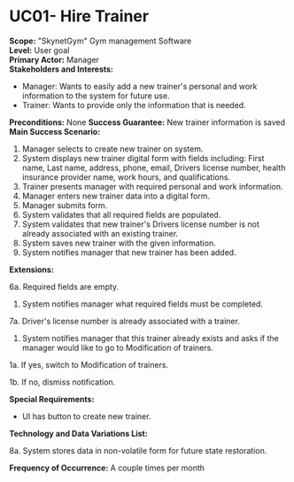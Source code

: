 UC01- Hire Trainer
=======================

**Scope:** "SkynetGym" Gym management Software  
**Level:** User goal  
**Primary Actor:** Manager  
**Stakeholders and Interests:**  

- Manager: Wants to easily add a new trainer's personal and work information to the system for future use.
- Trainer: Wants to provide only the information that is needed.  

**Preconditions:** None
**Success Guarantee:** New trainer information is saved  
**Main Success Scenario:**

1. Manager selects to create new trainer on system.
2. System displays new trainer digital form with fields including: First name, Last name, address, phone, email, Drivers license number, health insurance provider name, work hours, and qualifications.
3. Trainer presents manager with required personal and work information.
4. Manager enters new trainer data into a digital form.
5. Manager submits form.
6. System validates that all required fields are populated.
7. System validates that new trainer's Drivers license number is not already associated with an existing trainer.
8. System saves new trainer with the given information.
9. System notifies manager that new trainer has been added.

**Extensions:**

6a. Required fields are empty.

1. System notifies manager what required fields must be completed.

7a. Driver's license number is already associated with a trainer.

1. System notifies manager that this trainer already exists and asks if the manager would like to go to Modification of trainers.

 1a. If yes, switch to Modification of trainers.

 1b. If no, dismiss notification.

**Special Requirements:**

- UI has button to create new trainer.

**Technology and Data Variations List:**

8a. System stores data in non-volatile form for future state restoration.

**Frequency of Occurrence:** A couple times per month